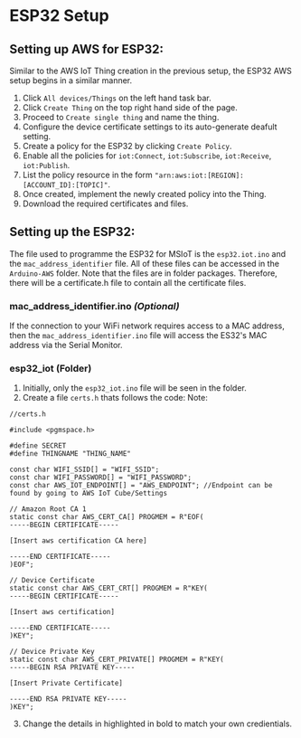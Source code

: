 # ESP32 Setup
## Setting up AWS for ESP32:

Similar to the AWS IoT Thing creation in the previous setup, the ESP32 AWS setup begins in a similar manner.

1. Click `All devices/Things` on the left hand task bar.
2. Click `Create Thing` on the top right hand side of the page.
3. Proceed to `Create single thing` and name the thing.
4. Configure the device certificate settings to its auto-generate deafult setting.
5. Create a policy for the ESP32 by clicking `Create Policy`.
6. Enable all the policies for `iot:Connect`, `iot:Subscribe`, `iot:Receive`, `iot:Publish`.
7. List the policy resource in the form `"arn:aws:iot:[REGION]:[ACCOUNT_ID]:[TOPIC]"`.
8. Once created, implement the newly created policy into the Thing.
9. Download the required certificates and files.

## Setting up the ESP32:

The file used to programme the ESP32 for MSIoT is the `esp32.iot.ino` and the `mac_address_identifier` file. All of these files can be accessed in the `Arduino-AWS` folder. Note that the files are in folder packages. Therefore, there will be a certificate.h file to contain all the certificate files.

### mac_address_identifier.ino <i>(Optional)</i>

If the connection to your WiFi network requires access to a MAC address, then the `mac_address_identifier.ino` file will access the ES32's MAC address via the Serial Monitor.

### esp32_iot (Folder)
1. Initially, only the `esp32_iot.ino` file will be seen in the folder.
2. Create a file `certs.h` thats follows the code:
Note: 

```
//certs.h

#include <pgmspace.h>

#define SECRET
#define THINGNAME "THING_NAME"

const char WIFI_SSID[] = "WIFI_SSID";
const char WIFI_PASSWORD[] = "WIFI_PASSWORD";
const char AWS_IOT_ENDPOINT[] = "AWS_ENDPOINT"; //Endpoint can be found by going to AWS IoT Cube/Settings

// Amazon Root CA 1
static const char AWS_CERT_CA[] PROGMEM = R"EOF(
-----BEGIN CERTIFICATE-----

[Insert aws certification CA here]

-----END CERTIFICATE-----
)EOF";

// Device Certificate
static const char AWS_CERT_CRT[] PROGMEM = R"KEY(
-----BEGIN CERTIFICATE-----

[Insert aws certification]

-----END CERTIFICATE-----
)KEY";

// Device Private Key
static const char AWS_CERT_PRIVATE[] PROGMEM = R"KEY(
-----BEGIN RSA PRIVATE KEY-----

[Insert Private Certificate]

-----END RSA PRIVATE KEY-----
)KEY";
```

3. Change the details in highlighted in bold to match your own credientials.



